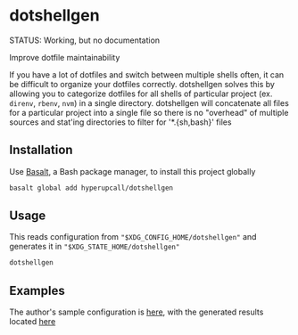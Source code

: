 # dotshellgen

STATUS: Working, but no documentation

Improve dotfile maintainability

If you have a lot of dotfiles and switch between multiple shells often, it can be difficult to organize your dotfiles correctly. dotshellgen solves this by allowing you to categorize dotfiles for all shells of particular project (ex. `direnv`, `rbenv`, `nvm`) in a single directory. dotshellgen will concatenate all files for a particular project into a single file so there is no "overhead" of multiple sources and stat'ing directories to filter for '*.{sh,bash}' files

## Installation

Use [Basalt](https://github.com/hyperupcall/basalt), a Bash package manager, to install this project globally

```sh
basalt global add hyperupcall/dotshellgen
```

## Usage

This reads configuration from `"$XDG_CONFIG_HOME/dotshellgen"` and generates it in `"$XDG_STATE_HOME/dotshellgen"`

```sh
dotshellgen
```

## Examples

The author's sample configuration is [here](https://github.com/hyperupcall/dots/tree/main/user/.config/dotshellgen), with the generated results located [here](https://github.com/hyperupcall/dots/blob/main/user/.local/state/dotshellgen/concatenated.bash)
